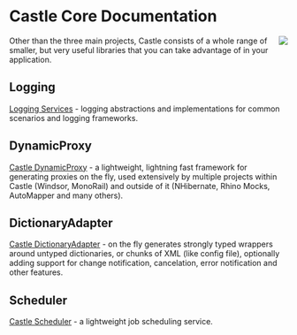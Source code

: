 # Castle Core Documentation

<img align="right" src="images/castle-logo.png">

Other than the three main projects, Castle consists of a whole range of smaller, but very useful libraries that you can take advantage of in your application.

## Logging

[Logging Services](logging.md) - logging abstractions and implementations for common scenarios and logging frameworks.

## DynamicProxy

[Castle DynamicProxy](dynamicproxy.md) - a lightweight, lightning fast framework for generating proxies on the fly, used extensively by multiple projects within Castle (Windsor, MonoRail) and outside of it (NHibernate, Rhino Mocks, AutoMapper and many others).

## DictionaryAdapter

[Castle DictionaryAdapter](dictionaryadapter.md) - on the fly generates strongly typed wrappers around untyped dictionaries, or chunks of XML (like config file), optionally adding support for change notification, cancelation, error notification and other features.

## Scheduler

[Castle Scheduler](scheduler.md) - a lightweight job scheduling service.